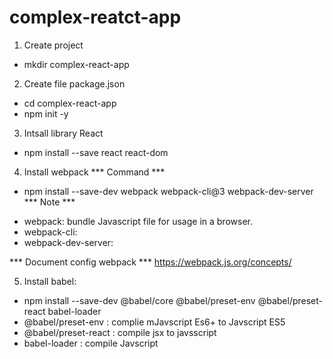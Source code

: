 # complex-reatct-app
1. Create project 
- mkdir complex-react-app

2. Create file package.json
- cd complex-react-app
- npm init -y

3. Intsall library React
- npm install --save react react-dom

4. Install webpack
*** Command ***
- npm install --save-dev webpack webpack-cli@3 webpack-dev-server
*** Note ***
+ webpack: bundle Javascript file for usage in a browser.
+ webpack-cli: 
+ webpack-dev-server: 

*** Document config webpack ***
https://webpack.js.org/concepts/


5. Install babel: 
- npm install --save-dev @babel/core @babel/preset-env @babel/preset-react babel-loader
- @babel/preset-env : complie mJavscript Es6+ to Javscript ES5
- @babel/preset-react : compile jsx to javsscript
- babel-loader : compile Javscript